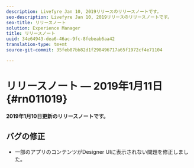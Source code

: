 ```yaml
---
description: Livefyre Jan 10, 2019リリースのリリースノートです。
seo-description: Livefyre Jan 10, 2019リリースのリリースノートです。
seo-title: リリースノート
solution: Experience Manager
title: リリースノート
uuid: 34e64943-dea6-46ac-9fc-8febeab6aa42
translation-type: tm+mt
source-git-commit: 35feb87bb82d1f298496717a65f1972cf4e71104

---
```



# リリースノート — 2019年1月11日 {#rn011019}

**2019年1月10日更新のリリースノートです。**

## バグの修正

* 一部のアプリのコンテンツがDesigner UIに表示されない問題を修正しました。

